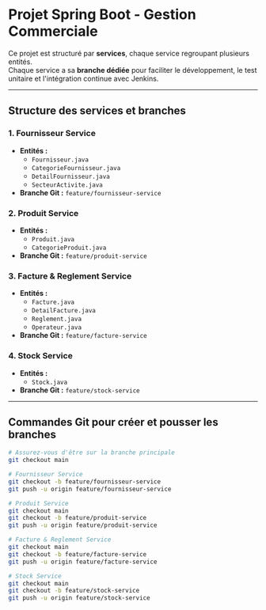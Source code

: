 # Projet Spring Boot - Gestion Commerciale

Ce projet est structuré par **services**, chaque service regroupant plusieurs entités.  
Chaque service a sa **branche dédiée** pour faciliter le développement, le test unitaire et l'intégration continue avec Jenkins.

---

## Structure des services et branches

### 1. Fournisseur Service
- **Entités :**
  - `Fournisseur.java`
  - `CategorieFournisseur.java`
  - `DetailFournisseur.java`
  - `SecteurActivite.java`
- **Branche Git :** `feature/fournisseur-service`

### 2. Produit Service
- **Entités :**
  - `Produit.java`
  - `CategorieProduit.java`
- **Branche Git :** `feature/produit-service`

### 3. Facture & Reglement Service
- **Entités :**
  - `Facture.java`
  - `DetailFacture.java`
  - `Reglement.java`
  - `Operateur.java`
- **Branche Git :** `feature/facture-service`

### 4. Stock Service
- **Entités :**
  - `Stock.java`
- **Branche Git :** `feature/stock-service`

---

## Commandes Git pour créer et pousser les branches

```bash
# Assurez-vous d'être sur la branche principale
git checkout main

# Fournisseur Service
git checkout -b feature/fournisseur-service
git push -u origin feature/fournisseur-service

# Produit Service
git checkout main
git checkout -b feature/produit-service
git push -u origin feature/produit-service

# Facture & Reglement Service
git checkout main
git checkout -b feature/facture-service
git push -u origin feature/facture-service

# Stock Service
git checkout main
git checkout -b feature/stock-service
git push -u origin feature/stock-service
